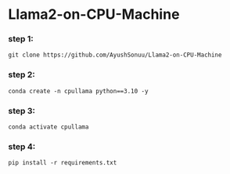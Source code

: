 # Llama2-on-CPU-Machine

### step 1: 
 ` git clone https://github.com/AyushSonuu/Llama2-on-CPU-Machine `

### step 2: 
`conda create -n cpullama python==3.10 -y`

### step 3:
`conda activate cpullama`

### step 4:
`pip install -r requirements.txt`
